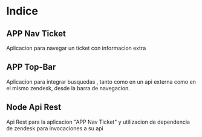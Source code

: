 # Indice

## APP Nav Ticket
Aplicacion para navegar un ticket con informacion extra

## APP Top-Bar
Aplicacion para integrar busquedas , tanto como en un api externa como en el mismo zendesk, desde la barra de navegacion.

## Node Api Rest
Api Rest para la aplicacion "APP Nav Ticket" y utilizacion de dependencia de zendesk para invocaciones a su api
